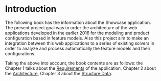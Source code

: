 # Introduction

The following book has the information about the  Showcase application. The present project goal was to order the architecture of the web applications developed in the earlier 2016 for the modeling and product configuration based in feature models. Also this project aim to make an integration between this web applications to a series of existing solvers in order to analyze and process automatically the feature models and their configurations. 

Taking the above into account, the book contents are as follows: the Chapter 1 talks about the [Requirements](content/Chapter1) of the application, Chapter 2 about the [Architecture](content/Chapter2), Chapter 3 about the [Structure Data](content/Chapter3).

